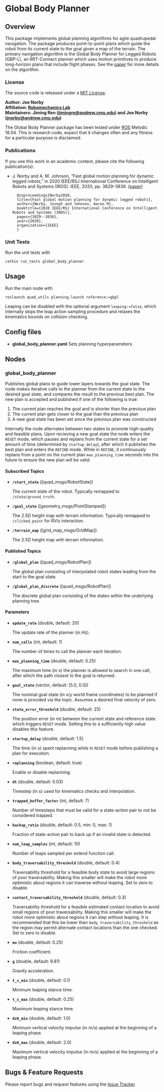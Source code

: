 # Global Body Planner

## Overview

This package implements global planning algorithms for agile quadrupedal navigation. The package produces point-to-point plans which guide the robot from its current state to the goal given a map of the terrain. The primary navigation algorithm is the Global Body Planner for Legged Robots (GBP-L), an RRT-Connect planner which uses motion primitives to produce long-horizon plans that include flight phases. See the [paper] for more details on the algorithm.

### License

The source code is released under a [MIT License](quad-sdk/LICENSE).

**Author: Joe Norby<br />
Affiliation: [Robomechanics Lab](https://www.cmu.edu/me/robomechanicslab/)<br />
Maintainers: Jiming Ren (jimingre@andrew.cmu.edu) and Joe Norby (jnorby@andrew.cmu.edu)**

The Global Body Planner package has been tested under [ROS] Melodic 18.04.
This is research code, expect that it changes often and any fitness for a particular purpose is disclaimed.

### Publications

If you use this work in an academic context, please cite the following publication(s):

* J. Norby and A. M. Johnson, “Fast global motion planning for dynamic legged robots,” in 2020 IEEE/RSJ International Conference on Intelligent Robots and Systems (IROS). IEEE, 2020, pp. 3829–3836. ([paper])

        @inproceedings{Norby2020,
	  	title={Fast global motion planning for dynamic legged robots},
	  	author={Norby, Joseph and Johnson, Aaron M},
	  	booktitle={2020 IEEE/RSJ International Conference on Intelligent Robots and Systems (IROS)},
	  	pages={3829--3836},
	  	year={2020},
	  	organization={IEEE}
		}


### Unit Tests

Run the unit tests with

	catkin run_tests global_body_planner

## Usage

Run the main node with

	roslaunch quad_utils planning.launch reference:=gbpl
	
Leaping can be disabled with the optional argument `leaping:=false`, which internally skips the leap action sampling procedure and relaxes the kinematics bounds on collision checking.

## Config files

* **global_body_planner.yaml** Sets planning hyperparameters.

## Nodes

### global_body_planner

Publishes global plans to guide lower layers towards the goal state. The node makes iterative calls to the planner from the current state to the desired goal state, and compares the result to the previous best plan. The new plan is accepted and published if one of the following is true:

1. The current plan reaches the goal and is shorter than the previous plan
2. The current plan gets closer to the goal than the previous plan
3. A new goal state has been set since the previous plan was constructed

Internally the node alternates between two states to promote high-quality and feasible plans. Upon recieving a new goal state the node enters the `RESET` mode, which pauses and replans from the current state for a set amount of time (determined by `startup_delay`), after which it publishes the best plan and enters the `REFINE` mode. While in `REFINE`, it continuously replans from a point on the current plan `max_planning_time` seconds into the future to ensure the new plan will be valid.

#### Subscribed Topics

* **`/start_state`** ([quad_msgs/RobotState])

	The current state of the robot. Typically remapped to `/state/ground_truth`.
  
* **`/goal_state`** ([geometry_msgs/PointStamped])

	The 2.5D height map with terrain information. Typically remapped to `/clicked_point` for RViz interaction.

* **`/terrain_map`** ([grid_map_msgs/GridMap])

	The 2.5D height map with terrain information.

#### Published Topics


* **`/global_plan`** ([quad_msgs/RobotPlan])

	The global plan consisting of interpolated robot states leading from the start to the goal state.
  
* **`/global_plan_discrete`** ([quad_msgs/RobotPlan])

	The discrete global plan consisting of the states within the underlying planning tree.

#### Parameters

* **`update_rate`** (double, default: 20)

	The update rate of the planner (in Hz).

* **`num_calls`** (int, default: 1)

	The number of times to call the planner each iteration.
  
* **`max_planning_time`** (double, default: 0.25)

	The maximum time (in s) the planner is allowed to search in one call, after which the path closest to the goal is returned.
  
* **`goal_state`** (vector, default: [5.0, 0.0])

	The nominal goal state (in x/y world frame coordinates) to be planned if none is provided via the topic. Assumes a desired final velocity of zero.
  
* **`state_error_threshold`** (double, default: 25)

	The position error (in m) between the current state and reference state which triggers `RESET` mode. Setting this to a sufficiently high value disables this feature.
  
* **`startup_delay`** (double, default: 1.5)

	The time (in s) spent replanning while in `RESET` mode before publishing a plan for execution.
  
* **`replanning`** (boolean, default: true)

	Enable or disable replanning.
  
* **`dt`** (double, default: 0.03)

	Timestep (in s) used for kinematics checks and interpolation.
  
* **`trapped_buffer_factor`** (int, default: 7)

	Number of timesteps that must be valid for a state-action pair to not be considered trapped.
  
* **`backup_ratio`** (double, default: 0.5, min: 0, max: 1)

	Fraction of state-action pair to back up if an invalid state is detected.
  
* **`num_leap_samples`** (int, default: 10)

	Number of leaps sampled per extend function call.
  
* **`body_traversability_threshold`** (double, default: 0.4)

	Traversability threshold for a feasible body state to avoid large regions of poor traversability. Making this smaller will make the robot more optimistic about regions it can traverse without leaping. Set to zero to disable.
  
* **`contact_traversability_threshold`** (double, default: 0.3)

	Traversability threshold for a feasible estimated contact location to avoid small regions of poor traversability. Making this smaller will make the robot more optimistic about regions it can step without leaping. It is recommended that this be lower than `body_traversability_threshold` as the region may permit alternate contact locations than the one checked. Set to zero to disable.
  
* **`mu`** (double, default: 0.25)

	Friction coefficient.
  
* **`g`** (double, default: 9.81)

	Gravity acceleration.

* **`t_s_min`** (double, default: 0.1)

	Minimum leaping stance time.

* **`t_s_max`** (double, default: 0.25)

	Maximum leaping stance time.

* **`dz0_min`** (double, default: 1.0)

	Minimum vertical velocity impulse (in m/s) applied at the beginning of a leaping phase.

* **`dz0_max`** (double, default: 2.0)

	Maximum vertical velocity impulse (in m/s) applied at the beginning of a leaping phase.


## Bugs & Feature Requests

Please report bugs and request features using the [Issue Tracker](https://github.com/robomechanics/quad-sdk/issues).


[paper]: https://www.andrew.cmu.edu/user/amj1/papers/IROS2020_Fast_Global_Motion_Planning.pdf
[ROS]: http://www.ros.org
[rviz]: http://wiki.ros.org/rviz
[Eigen]: http://eigen.tuxfamily.org

